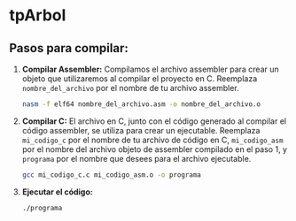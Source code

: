 # tpArbol

## Pasos para compilar:

1. **Compilar Assembler:** Compilamos el archivo assembler para crear un objeto que utilizaremos al compilar el proyecto en C. Reemplaza `nombre_del_archivo` por el nombre de tu archivo assembler.

    ```bash
    nasm -f elf64 nombre_del_archivo.asm -o nombre_del_archivo.o
    ```

2. **Compilar C:** El archivo en C, junto con el código generado al compilar el código assembler, se utiliza para crear un ejecutable. Reemplaza `mi_codigo_c` por el nombre de tu archivo de código en C, `mi_codigo_asm` por el nombre del archivo objeto de assembler compilado en el paso 1, y `programa` por el nombre que desees para el archivo ejecutable.

    ```bash
    gcc mi_codigo_c.c mi_codigo_asm.o -o programa
    ```

3. **Ejecutar el código:**

    ```bash
    ./programa
    ```
